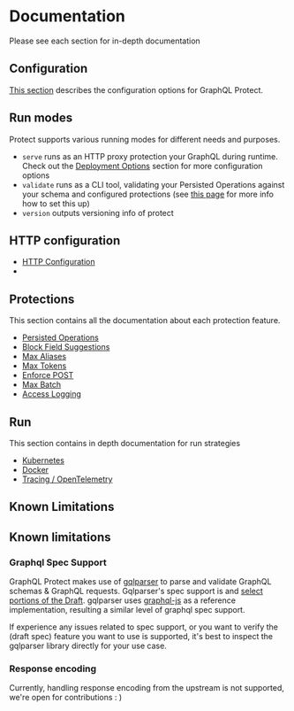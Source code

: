 # Documentation

Please see each section for in-depth documentation

## Configuration

[This section](configuration.md) describes the configuration options for GraphQL Protect.

## Run modes

Protect supports various running modes for different needs and purposes.

* `serve` runs as an HTTP proxy protection your GraphQL during runtime. Check out the [Deployment Options](#run) section for more configuration options
* `validate` runs as a CLI tool, validating your Persisted Operations against your schema and configured protections (see [this page](configuration.md#graphql-protect---validate-run-mode) for more info how to set this up)
* `version` outputs versioning info of protect

## HTTP configuration

* [HTTP Configuration](http.md)
* 
## Protections

This section contains all the documentation about each protection feature.

* [Persisted Operations](protections/trusted_documents.md)
* [Block Field Suggestions](protections/block_field_suggestions.md)
* [Max Aliases](protections/max_aliases.md)
* [Max Tokens](protections/max_tokens.md)
* [Enforce POST](protections/enforce_post.md)
* [Max Batch](protections/max_batch.md)
* [Access Logging](protections/access_logging.md)


## Run

This section contains in depth documentation for run strategies

* [Kubernetes](run/kubernetes.md)
* [Docker](run/docker.md)
* [Tracing / OpenTelemetry](run/tracing.md)

## Known Limitations

## Known limitations

### Graphql Spec Support
GraphQL Protect makes use of [gqlparser](https://github.com/vektah/gqlparser) to parse and validate GraphQL schemas & GraphQL requests. Gqlparser's spec support is  and [select portions of the Draft](https://spec.graphql.org/draft/). gqlparser uses [graphql-js](https://github.com/graphql/graphql-js) as a reference implementation, resulting a similar level of graphql spec support.

If experience any issues related to spec support, or you want to verify the (draft spec) feature you want to use is supported, it's best to inspect the gqlparser library directly for your use case.

### Response encoding
Currently, handling response encoding from the upstream is not supported, we're open for contributions : )
